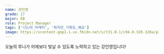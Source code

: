 ```yaml
---
name: 강인영
grade: 17
major: EB
role: Project Manager
tags: ['나는야_마케터', '하지만_기획도_해요']
image: https://scontent-gmp1-1.xx.fbcdn.net/v/t31.0-1/c94.0.320.320a/p320x320/10506738_10150004552801856_220367501106153455_o.jpg?_nc_cat=1&_nc_ohc=DI5DcY6-iAgAX_-4-4z&_nc_ht=scontent-gmp1-1.xx&_nc_tp=1003&oh=48b5c04f20874bd18f96722d8b68b956&oe=5E980717
---
```

오늘의 루나가 어제보다 빛날 수 있도록 노력하고 있는 강인영입니다!